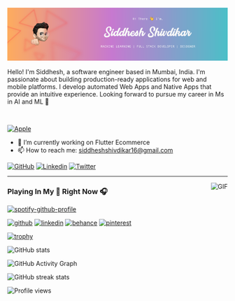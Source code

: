 ![](images/Github-banner.png)

Hello! I'm Siddhesh, a software engineer based in Mumbai, India. I'm passionate about building production-ready applications for web and mobile platforms. I develop automated Web Apps and Native Apps that provide an intuitive experience.
Looking forward to pursue my career in Ms in AI and ML 🔮

<br />

[![Apple](https://img.shields.io/badge/Apple-MacBook_AIR_M1_2020-999999?style=for-the-badge&logo=apple&logoColor=white)](#)


- 🔭 I’m currently working on Flutter Ecommerce 
- 📫 How to reach me: siddheshshivdikar16@gmail.com 

[![GitHub](https://img.shields.io/badge/Github-100000?style=for-the-badge&logo=github&logoColor=white)](https://github.com/siddheshshivdikar)
[![Linkedin](https://img.shields.io/badge/Linkedin-0077B5?style=for-the-badge&logo=linkedin&logoColor=white)](https://www.linkedin.com/in/siddhesh-shivdikar/)
[![Twitter](https://img.shields.io/badge/Twitter-1DA1F2?style=for-the-badge&logo=twitter&logoColor=white)](https://twitter.com/sidshivdikar)

---

<img align="right" alt="GIF" height="170px" src="https://media.giphy.com/media/J5B1Y8QZnzXXbLQIBu/giphy.gif" />

### Playing In My 💖 Right Now 🎧
[![spotify-github-profile](https://spotify-github-profile.vercel.app/api/view?uid=u9bwhsrpe1zi0l5ayb53ecdg5&cover_image=true&theme=novatorem)](https://spotify-github-profile.vercel.app/api/view?uid=u9bwhsrpe1zi0l5ayb53ecdg5&redirect=true)
<br />

[<img src='https://cdn.jsdelivr.net/npm/simple-icons@3.0.1/icons/github.svg' alt='github' height='40'>](https://github.com/siddheshshivdikar)  [<img src='https://cdn.jsdelivr.net/npm/simple-icons@3.0.1/icons/linkedin.svg' alt='linkedin' height='40'>](https://www.linkedin.com/in/siddhesh-shivdikar/)  [<img src='https://cdn.jsdelivr.net/npm/simple-icons@3.0.1/icons/behance.svg' alt='behance' height='40'>](siddheshshivdikar)  [<img src='https://cdn.jsdelivr.net/npm/simple-icons@3.0.1/icons/pinterest.svg' alt='pinterest' height='40'>](siddheshshivdikar)  

[![trophy](https://github-profile-trophy.vercel.app/?username=siddheshshivdikar)](https://github.com/ryo-ma/github-profile-trophy)

![GitHub stats](https://github-readme-stats.vercel.app/api?username=siddheshshivdikar&show_icons=true&count_private=true)  

![GitHub Activity Graph](https://activity-graph.herokuapp.com/graph?username=siddheshshivdikar)  

![GitHub streak stats](https://github-readme-streak-stats.herokuapp.com/?user=siddheshshivdikar)  

![Profile views](https://gpvc.arturio.dev/siddheshshivdikar)  

<br />
